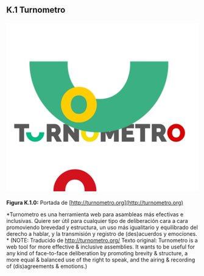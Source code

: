 ## K.1 Turnometro

### ![image alt text](image_0.png)

**Figura K.1.0:** Portada de [http://turnometro.org](http://turnometro.org) 

*Turnometro es una herramienta web para asambleas más efectivas e inclusivas. Quiere ser útil para cualquier tipo de deliberación cara a cara promoviendo brevedad y estructura, un uso más igualitario y equilibrado del derecho a hablar, y la transmisión y registro de (des)acuerdos y emociones. * (NOTE:  Traducido de http://turnometro.org/ 
Texto original: Turnometro  is a web tool for more effective & inclusive assemblies. It wants to be useful for any kind of face-to-face deliberation by promoting brevity & structure, a more equal & balanced use of the right to speak, and the airing & recording of (dis)agreements & emotions.)

